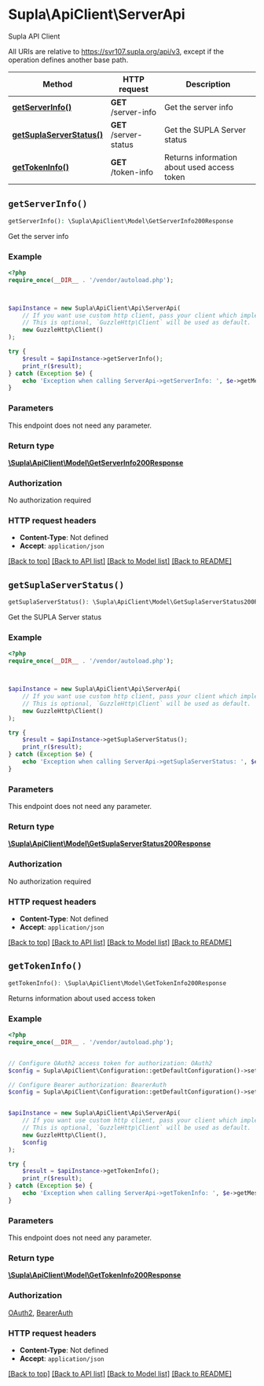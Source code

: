 # Supla\ApiClient\ServerApi

Supla API Client

All URIs are relative to https://svr107.supla.org/api/v3, except if the operation defines another base path.

| Method | HTTP request | Description |
| ------------- | ------------- | ------------- |
| [**getServerInfo()**](ServerApi.md#getServerInfo) | **GET** /server-info | Get the server info |
| [**getSuplaServerStatus()**](ServerApi.md#getSuplaServerStatus) | **GET** /server-status | Get the SUPLA Server status |
| [**getTokenInfo()**](ServerApi.md#getTokenInfo) | **GET** /token-info | Returns information about used access token |


## `getServerInfo()`

```php
getServerInfo(): \Supla\ApiClient\Model\GetServerInfo200Response
```

Get the server info

### Example

```php
<?php
require_once(__DIR__ . '/vendor/autoload.php');



$apiInstance = new Supla\ApiClient\Api\ServerApi(
    // If you want use custom http client, pass your client which implements `GuzzleHttp\ClientInterface`.
    // This is optional, `GuzzleHttp\Client` will be used as default.
    new GuzzleHttp\Client()
);

try {
    $result = $apiInstance->getServerInfo();
    print_r($result);
} catch (Exception $e) {
    echo 'Exception when calling ServerApi->getServerInfo: ', $e->getMessage(), PHP_EOL;
}
```

### Parameters

This endpoint does not need any parameter.

### Return type

[**\Supla\ApiClient\Model\GetServerInfo200Response**](../Model/GetServerInfo200Response.md)

### Authorization

No authorization required

### HTTP request headers

- **Content-Type**: Not defined
- **Accept**: `application/json`

[[Back to top]](#) [[Back to API list]](../../README.md#endpoints)
[[Back to Model list]](../../README.md#models)
[[Back to README]](../../README.md)

## `getSuplaServerStatus()`

```php
getSuplaServerStatus(): \Supla\ApiClient\Model\GetSuplaServerStatus200Response
```

Get the SUPLA Server status

### Example

```php
<?php
require_once(__DIR__ . '/vendor/autoload.php');



$apiInstance = new Supla\ApiClient\Api\ServerApi(
    // If you want use custom http client, pass your client which implements `GuzzleHttp\ClientInterface`.
    // This is optional, `GuzzleHttp\Client` will be used as default.
    new GuzzleHttp\Client()
);

try {
    $result = $apiInstance->getSuplaServerStatus();
    print_r($result);
} catch (Exception $e) {
    echo 'Exception when calling ServerApi->getSuplaServerStatus: ', $e->getMessage(), PHP_EOL;
}
```

### Parameters

This endpoint does not need any parameter.

### Return type

[**\Supla\ApiClient\Model\GetSuplaServerStatus200Response**](../Model/GetSuplaServerStatus200Response.md)

### Authorization

No authorization required

### HTTP request headers

- **Content-Type**: Not defined
- **Accept**: `application/json`

[[Back to top]](#) [[Back to API list]](../../README.md#endpoints)
[[Back to Model list]](../../README.md#models)
[[Back to README]](../../README.md)

## `getTokenInfo()`

```php
getTokenInfo(): \Supla\ApiClient\Model\GetTokenInfo200Response
```

Returns information about used access token

### Example

```php
<?php
require_once(__DIR__ . '/vendor/autoload.php');


// Configure OAuth2 access token for authorization: OAuth2
$config = Supla\ApiClient\Configuration::getDefaultConfiguration()->setAccessToken('YOUR_ACCESS_TOKEN');

// Configure Bearer authorization: BearerAuth
$config = Supla\ApiClient\Configuration::getDefaultConfiguration()->setAccessToken('YOUR_ACCESS_TOKEN');


$apiInstance = new Supla\ApiClient\Api\ServerApi(
    // If you want use custom http client, pass your client which implements `GuzzleHttp\ClientInterface`.
    // This is optional, `GuzzleHttp\Client` will be used as default.
    new GuzzleHttp\Client(),
    $config
);

try {
    $result = $apiInstance->getTokenInfo();
    print_r($result);
} catch (Exception $e) {
    echo 'Exception when calling ServerApi->getTokenInfo: ', $e->getMessage(), PHP_EOL;
}
```

### Parameters

This endpoint does not need any parameter.

### Return type

[**\Supla\ApiClient\Model\GetTokenInfo200Response**](../Model/GetTokenInfo200Response.md)

### Authorization

[OAuth2](../../README.md#OAuth2), [BearerAuth](../../README.md#BearerAuth)

### HTTP request headers

- **Content-Type**: Not defined
- **Accept**: `application/json`

[[Back to top]](#) [[Back to API list]](../../README.md#endpoints)
[[Back to Model list]](../../README.md#models)
[[Back to README]](../../README.md)
